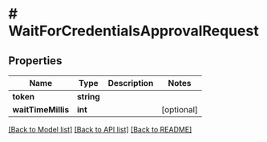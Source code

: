 # # WaitForCredentialsApprovalRequest

## Properties

Name | Type | Description | Notes
------------ | ------------- | ------------- | -------------
**token** | **string** |  | 
**waitTimeMillis** | **int** |  | [optional] 

[[Back to Model list]](../../README.md#documentation-for-models) [[Back to API list]](../../README.md#documentation-for-api-endpoints) [[Back to README]](../../README.md)


